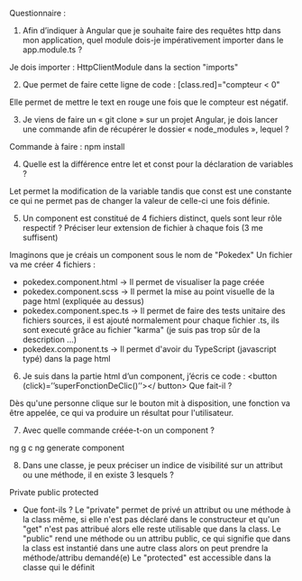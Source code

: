 Questionnaire : 

1. Afin d’indiquer à Angular que je souhaite faire des requêtes http dans mon application,
quel module dois-je impérativement importer dans le app.module.ts ?

Je dois importer : HttpClientModule dans la section "imports"


2. Que permet de faire cette ligne de code :
[class.red]="compteur < 0"

Elle permet de mettre le text en rouge une fois que le compteur est négatif.

3. Je viens de faire un « git clone » sur un projet Angular, je dois lancer une commande
afin de récupérer le dossier « node_modules », lequel ?

Commande à faire : npm install

4. Quelle est la différence entre let et const pour la déclaration de variables ?

Let permet la modification de la variable tandis que const est une constante ce qui ne permet pas de changer la valeur de celle-ci une fois définie.

5. Un component est constitué de 4 fichiers distinct, quels sont leur rôle respectif ?
Préciser leur extension de fichier à chaque fois (3 me suffisent)

Imaginons que je créais un component sous le nom de "Pokedex"
Un fichier va me créer 4 fichiers : 
- pokedex.component.html -> Il permet de visualiser la page créée
- pokedex.component.scss -> Il permet la mise au point visuelle de la page html (expliquée au dessus)
- pokedex.component.spec.ts -> Il permet de faire des tests unitaire des fichiers sources, il est ajouté normalement pour chaque fichier .ts, ils sont executé grâce au fichier "karma" (je suis pas trop sûr de la description ...)
- pokedex.component.ts -> Il permet d'avoir du TypeScript (javascript typé) dans la page html

6. Je suis dans la partie html d’un component, j’écris ce code :
<button (click)=’’superFonctionDeClic()’’></ button>
Que fait-il ?

Dès qu'une personne clique sur le bouton mit à disposition, une fonction va être appelée, ce qui va produire un résultat pour l'utilisateur.

7. Avec quelle commande créée-t-on un component ?

ng g c <nom du component>
ng generate component <nom du component>

8. Dans une classe, je peux préciser un indice de visibilité sur un attribut ou une méthode,
il en existe 3 lesquels ?

Private
public
protected

- Que font-ils ?
Le "private" permet de privé un attribut ou une méthode à la class même, si elle n'est pas déclaré dans le constructeur et qu'un "get" n'est pas attribué alors elle reste utilisable que dans la class.
Le "public" rend une méthode ou un attribu public, ce qui signifie que dans la class est instantié dans une autre class alors on peut prendre la méthode/attribu demandé(e)
Le "protected" est accessible dans la classe qui le définit
